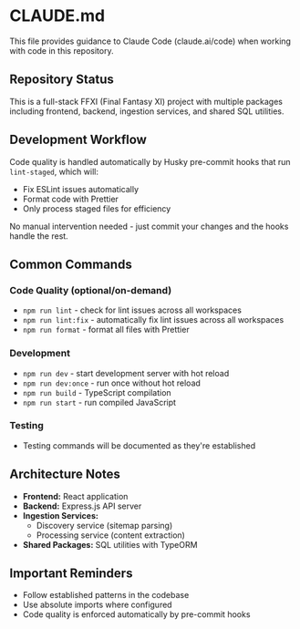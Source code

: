 # CLAUDE.md

This file provides guidance to Claude Code (claude.ai/code) when working with code in this repository.

## Repository Status

This is a full-stack FFXI (Final Fantasy XI) project with multiple packages including frontend, backend, ingestion services, and shared SQL utilities.

## Development Workflow

Code quality is handled automatically by Husky pre-commit hooks that run `lint-staged`, which will:
- Fix ESLint issues automatically
- Format code with Prettier
- Only process staged files for efficiency

No manual intervention needed - just commit your changes and the hooks handle the rest.

## Common Commands

### Code Quality (optional/on-demand)
- `npm run lint` - check for lint issues across all workspaces
- `npm run lint:fix` - automatically fix lint issues across all workspaces
- `npm run format` - format all files with Prettier

### Development
- `npm run dev` - start development server with hot reload
- `npm run dev:once` - run once without hot reload
- `npm run build` - TypeScript compilation
- `npm run start` - run compiled JavaScript

### Testing
- Testing commands will be documented as they're established

## Architecture Notes

- **Frontend:** React application
- **Backend:** Express.js API server
- **Ingestion Services:**
  - Discovery service (sitemap parsing)
  - Processing service (content extraction)
- **Shared Packages:** SQL utilities with TypeORM

## Important Reminders

- Follow established patterns in the codebase
- Use absolute imports where configured
- Code quality is enforced automatically by pre-commit hooks
